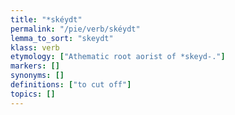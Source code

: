 ```yaml
---
title: "*skéydt"
permalink: "/pie/verb/skéydt"
lemma_to_sort: "skeydt"
klass: verb
etymology: ["Athematic root aorist of *skeyd-."]
markers: []
synonyms: []
definitions: ["to cut off"]
topics: []
---
```

